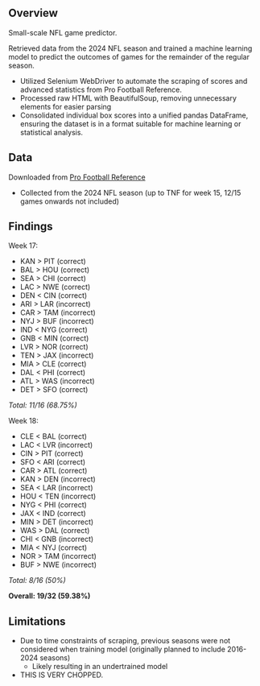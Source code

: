 ## Overview
Small-scale NFL game predictor.  

Retrieved data from the 2024 NFL season and trained a machine learning model to predict the outcomes of games for the remainder of the regular season.
* Utilized Selenium WebDriver to automate the scraping of scores and advanced statistics from Pro Football Reference.
* Processed raw HTML with BeautifulSoup, removing unnecessary elements for easier parsing
* Consolidated individual box scores into a unified pandas DataFrame, ensuring the dataset is in a format suitable for machine learning or statistical analysis.

## Data
Downloaded from [Pro Football Reference](https://www.pro-football-reference.com/)  
* Collected from the 2024 NFL season (up to TNF for week 15, 12/15 games onwards not included)

## Findings
Week 17:
* KAN > PIT (correct)
* BAL > HOU (correct)
* SEA > CHI (correct)
* LAC > NWE (correct)
* DEN < CIN (correct)
* ARI > LAR (incorrect)
* CAR > TAM (incorrect)
* NYJ > BUF (incorrect)
* IND < NYG (correct)
* GNB < MIN (correct)
* LVR > NOR (correct)
* TEN > JAX (incorrect)
* MIA > CLE (correct)
* DAL < PHI (correct)
* ATL > WAS (incorrect)
* DET > SFO (correct)
 
*Total: 11/16 (68.75%)*

Week 18:
* CLE < BAL (correct)
* LAC < LVR (incorrect)
* CIN > PIT (correct)
* SFO < ARI (correct)
* CAR > ATL (correct)
* KAN > DEN (incorrect)
* SEA < LAR (incorrect)
* HOU < TEN (incorrect)
* NYG < PHI (correct)
* JAX < IND (correct)
* MIN > DET (incorrect)
* WAS > DAL (correct)
* CHI < GNB (incorrect)
* MIA < NYJ (correct)
* NOR > TAM (incorrect)
* BUF > NWE (incorrect)

*Total: 8/16 (50%)*

**Overall: 19/32 (59.38%)**

## Limitations
* Due to time constraints of scraping, previous seasons were not considered when training model (originally planned to include 2016-2024 seasons)
    * Likely resulting in an undertrained model
* THIS IS VERY CHOPPED.
